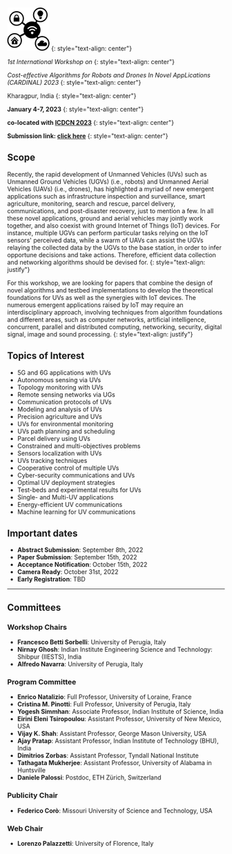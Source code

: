 ![image](/logo.png)
{: style="text-align: center"}

_1st International Workshop on_
{: style="text-align: center"}

_Cost-effective Algorithms for Robots and Drones In Novel AppLications (CARDINAL) 2023_
{: style="text-align: center"}

Kharagpur, India
{: style="text-align: center"}

**January 4-7, 2023**
{: style="text-align: center"}

**co-located with [ICDCN 2023](https://cse.iitkgp.ac.in/conf/ICDCN23)**
{: style="text-align: center"}

**Submission link: [click here](https://easychair.org/conferences/?conf=cardinal2023)**
{: style="text-align: center"}

## Scope
Recently, the rapid development of Unmanned Vehicles (UVs) such as Unmanned Ground Vehicles (UGVs) (i.e., robots) and Unmanned Aerial Vehicles (UAVs) (i.e., drones), has highlighted a myriad of new emergent applications such as infrastructure inspection and surveillance, smart agriculture, monitoring, search and rescue, parcel delivery, communications, and post-disaster recovery, just to mention a few.
In all these novel applications, ground and aerial vehicles may jointly work together, and also coexist with ground Internet of Things (IoT) devices. 
For instance, multiple UGVs can perform particular tasks relying on the IoT sensors' perceived data, while a swarm of UAVs can assist the UGVs relaying the collected data by the UGVs to the base station, in order to infer opportune decisions and take actions.
Therefore, efficient data collection and networking algorithms should be devised for.
{: style="text-align: justify"}

For this workshop, we are looking for papers that combine the design of novel algorithms and testbed implementations to develop the theoretical foundations for UVs as well as the synergies with IoT devices. 
The numerous emergent applications raised by IoT may require an interdisciplinary approach, involving techniques from algorithm foundations and different areas, such as computer networks, artificial intelligence, concurrent, parallel and distributed computing, networking, security, digital signal, image and sound processing.
{: style="text-align: justify"}


## Topics of Interest
- 5G and 6G applications with UVs
- Autonomous sensing via UVs
- Topology monitoring with UVs
- Remote sensing networks via UGs
- Communication protocols of UVs
- Modeling and analysis of UVs
- Precision agriculture and UVs
- UVs for environmental monitoring
- UVs path planning and scheduling
- Parcel delivery using UVs
- Constrained and multi-objectives problems
- Sensors localization with UVs
- UVs tracking techniques
- Cooperative control of multiple UVs
- Cyber-security communications and UVs
- Optimal UV deployment strategies
- Test-beds and experimental results for UVs
- Single- and Multi-UV applications
- Energy-efficient UV communications
- Machine learning for UV communications


## Important dates
- **Abstract Submission**: September 8th, 2022
- **Paper Submission**: September 15th, 2022
- **Acceptance Notification**: October 15th, 2022
- **Camera Ready**: October 31st, 2022
- **Early Registration**: TBD


* * *

## Committees

### Workshop Chairs
- **Francesco Betti Sorbelli**: University of Perugia, Italy
- **Nirnay Ghosh**: Indian Institute Engineering Science and Technology: Shibpur (IIESTS), India
- **Alfredo Navarra**: University of Perugia, Italy
  
### Program Committee
- **Enrico Natalizio**: Full Professor, University of Loraine, France
- **Cristina M. Pinotti**: Full Professor, University of Perugia, Italy
- **Yogesh Simmhan**: Associate Professor, Indian Institute of Science, India
- **Eirini Eleni Tsiropoulou**: Assistant Professor, University of New Mexico, USA
- **Vijay K. Shah**: Assistant Professor, George Mason University, USA
- **Ajay Pratap**: Assistant Professor, Indian Institute of Technology (BHU), India
- **Dimitrios Zorbas**: Assistant Professor, Tyndall National Institute
- **Tathagata Mukherjee**: Assistant Professor, University of Alabama in Huntsville
- **Daniele Palossi**: Postdoc, ETH Zürich, Switzerland

### Publicity Chair
- **Federico Corò**: Missouri University of Science and Technology, USA

### Web Chair
- **Lorenzo Palazzetti**: University of Florence, Italy

